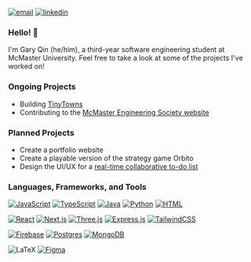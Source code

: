 [![email](https://img.shields.io/badge/email-garyzhqin@gmail.com-red?style=flat-square)](mailto:garyzhqin@gmail.com) [![linkedin](https://img.shields.io/badge/linkedin-gary--qin-blue?style=flat-square)](https://www.linkedin.com/in/gary-qin/)
### Hello! 👋
I'm Gary Qin (he/him), a third-year software engineering student at McMaster University. Feel free to take a look at some of the projects I've worked on!

### Ongoing Projects
- Building [TinyTowns](https://www.tinytowns.app/)
- Contributing to the [McMaster Engineering Society website](https://macengsociety.ca)

### Planned Projects
- Create a portfolio website
- Create a playable version of the strategy game Orbito
- Design the UI/UX for a [real-time collaborative to-do list](https://github.com/Gary-Qin/collab-todo-list)

### Languages, Frameworks, and Tools
[![JavaScript](https://img.shields.io/badge/JavaScript-F7DF1E?logo=javascript&logoColor=000)](#)
[![TypeScript](https://img.shields.io/badge/TypeScript-3178C6?logo=typescript&logoColor=fff)](#)
[![Java](https://img.shields.io/badge/Java-%23ED8B00.svg?logo=openjdk&logoColor=white)](#)
[![Python](https://img.shields.io/badge/Python-3776AB?logo=python&logoColor=fff)](#)
[![HTML](https://img.shields.io/badge/HTML-%23E34F26.svg?logo=html5&logoColor=white)](#)

[![React](https://img.shields.io/badge/React-%2320232a.svg?logo=react&logoColor=%2361DAFB)](#)
[![Next.js](https://img.shields.io/badge/Next.js-black?logo=next.js&logoColor=white)](#)
[![Three.js](https://img.shields.io/badge/Three.js-000?logo=threedotjs&logoColor=fff)](#)
[![Express.js](https://img.shields.io/badge/Express.js-%23404d59.svg?logo=express&logoColor=%2361DAFB)](#)
[![TailwindCSS](https://img.shields.io/badge/Tailwind%20CSS-%2338B2AC.svg?logo=tailwind-css&logoColor=white)](#)

[![Firebase](https://img.shields.io/badge/Firebase-039BE5?logo=Firebase&logoColor=white)](#)
[![Postgres](https://img.shields.io/badge/Postgres-%23316192.svg?logo=postgresql&logoColor=white)](#)
[![MongoDB](https://img.shields.io/badge/MongoDB-%234ea94b.svg?logo=mongodb&logoColor=white)](#)

![LaTeX](https://img.shields.io/badge/-LaTeX-008080?style=flat-square&logo=latex&logoColor=white)
[![Figma](https://img.shields.io/badge/Figma-F24E1E?logo=figma&logoColor=white)](#)
